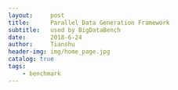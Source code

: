 ```yaml
---
layout:     post
title:      Parallel Data Generation Framework
subtitle:   used by BigDataBench
date:       2018-6-24
author:     Tianshu
header-img: img/home_page.jpg
catalog: true
tags:
    - benchmark
---
```

